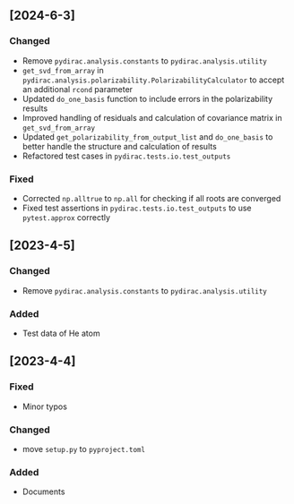 ## [2024-6-3]

### Changed

- Remove `pydirac.analysis.constants` to `pydirac.analysis.utility`
- `get_svd_from_array` in `pydirac.analysis.polarizability.PolarizabilityCalculator` to accept an additional `rcond` parameter
- Updated `do_one_basis` function to include errors in the polarizability results
- Improved handling of residuals and calculation of covariance matrix in `get_svd_from_array`
- Updated `get_polarizability_from_output_list` and `do_one_basis` to better handle the structure and calculation of results
- Refactored test cases in `pydirac.tests.io.test_outputs`

### Fixed

- Corrected `np.alltrue` to `np.all` for checking if all roots are converged
- Fixed test assertions in `pydirac.tests.io.test_outputs` to use `pytest.approx` correctly

## [2023-4-5]

### Changed

- Remove `pydirac.analysis.constants` to `pydirac.analysis.utility`

### Added

- Test data of He atom

## [2023-4-4]

### Fixed

- Minor typos

### Changed

- move `setup.py` to `pyproject.toml`

### Added

- Documents
